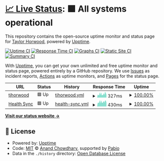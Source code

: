 # [📈 Live Status](https://tjhorwood.github.io/upptime): <!--live status--> **🟩 All systems operational**

This repository contains the open-source uptime monitor and status page for [Taylor Horwood](https://tjhorwood.com), powered by [Upptime](https://github.com/upptime/upptime).

[![Uptime CI](https://github.com/tjhorwood/upptime/workflows/Uptime%20CI/badge.svg)](https://github.com/tjhorwood/upptime/actions?query=workflow%3A%22Uptime+CI%22)
[![Response Time CI](https://github.com/tjhorwood/upptime/workflows/Response%20Time%20CI/badge.svg)](https://github.com/tjhorwood/upptime/actions?query=workflow%3A%22Response+Time+CI%22)
[![Graphs CI](https://github.com/tjhorwood/upptime/workflows/Graphs%20CI/badge.svg)](https://github.com/tjhorwood/upptime/actions?query=workflow%3A%22Graphs+CI%22)
[![Static Site CI](https://github.com/tjhorwood/upptime/workflows/Static%20Site%20CI/badge.svg)](https://github.com/tjhorwood/upptime/actions?query=workflow%3A%22Static+Site+CI%22)
[![Summary CI](https://github.com/tjhorwood/upptime/workflows/Summary%20CI/badge.svg)](https://github.com/tjhorwood/upptime/actions?query=workflow%3A%22Summary+CI%22)

With [Upptime](https://upptime.js.org), you can get your own unlimited and free uptime monitor and status page, powered entirely by a GitHub repository. We use [Issues](https://github.com/tjhorwood/upptime/issues) as incident reports, [Actions](https://github.com/tjhorwood/upptime/actions) as uptime monitors, and [Pages](https://tjhorwood.github.io/upptime) for the status page.

<!--start: status pages-->
<!-- This summary is generated by Upptime (https://github.com/upptime/upptime) -->
<!-- Do not edit this manually, your changes will be overwritten -->
<!-- prettier-ignore -->
| URL | Status | History | Response Time | Uptime |
| --- | ------ | ------- | ------------- | ------ |
| <img alt="" src="https://icons.duckduckgo.com/ip3/www.tjhorwood.com.ico" height="13"> [tjhorwood](https://www.tjhorwood.com) | 🟩 Up | [tjhorwood.yml](https://github.com/tjhorwood/upptime/commits/HEAD/history/tjhorwood.yml) | <details><summary><img alt="Response time graph" src="./graphs/tjhorwood/response-time-week.png" height="20"> 327ms</summary><br><a href="https://tjhorwood.github.io/upptime/history/tjhorwood"><img alt="Response time 327" src="https://img.shields.io/endpoint?url=https%3A%2F%2Fraw.githubusercontent.com%2Ftjhorwood%2Fupptime%2FHEAD%2Fapi%2Ftjhorwood%2Fresponse-time.json"></a><br><a href="https://tjhorwood.github.io/upptime/history/tjhorwood"><img alt="24-hour response time 378" src="https://img.shields.io/endpoint?url=https%3A%2F%2Fraw.githubusercontent.com%2Ftjhorwood%2Fupptime%2FHEAD%2Fapi%2Ftjhorwood%2Fresponse-time-day.json"></a><br><a href="https://tjhorwood.github.io/upptime/history/tjhorwood"><img alt="7-day response time 327" src="https://img.shields.io/endpoint?url=https%3A%2F%2Fraw.githubusercontent.com%2Ftjhorwood%2Fupptime%2FHEAD%2Fapi%2Ftjhorwood%2Fresponse-time-week.json"></a><br><a href="https://tjhorwood.github.io/upptime/history/tjhorwood"><img alt="30-day response time 327" src="https://img.shields.io/endpoint?url=https%3A%2F%2Fraw.githubusercontent.com%2Ftjhorwood%2Fupptime%2FHEAD%2Fapi%2Ftjhorwood%2Fresponse-time-month.json"></a><br><a href="https://tjhorwood.github.io/upptime/history/tjhorwood"><img alt="1-year response time 327" src="https://img.shields.io/endpoint?url=https%3A%2F%2Fraw.githubusercontent.com%2Ftjhorwood%2Fupptime%2FHEAD%2Fapi%2Ftjhorwood%2Fresponse-time-year.json"></a></details> | <details><summary><a href="https://tjhorwood.github.io/upptime/history/tjhorwood">100.00%</a></summary><a href="https://tjhorwood.github.io/upptime/history/tjhorwood"><img alt="All-time uptime 100.00%" src="https://img.shields.io/endpoint?url=https%3A%2F%2Fraw.githubusercontent.com%2Ftjhorwood%2Fupptime%2FHEAD%2Fapi%2Ftjhorwood%2Fuptime.json"></a><br><a href="https://tjhorwood.github.io/upptime/history/tjhorwood"><img alt="24-hour uptime 100.00%" src="https://img.shields.io/endpoint?url=https%3A%2F%2Fraw.githubusercontent.com%2Ftjhorwood%2Fupptime%2FHEAD%2Fapi%2Ftjhorwood%2Fuptime-day.json"></a><br><a href="https://tjhorwood.github.io/upptime/history/tjhorwood"><img alt="7-day uptime 100.00%" src="https://img.shields.io/endpoint?url=https%3A%2F%2Fraw.githubusercontent.com%2Ftjhorwood%2Fupptime%2FHEAD%2Fapi%2Ftjhorwood%2Fuptime-week.json"></a><br><a href="https://tjhorwood.github.io/upptime/history/tjhorwood"><img alt="30-day uptime 100.00%" src="https://img.shields.io/endpoint?url=https%3A%2F%2Fraw.githubusercontent.com%2Ftjhorwood%2Fupptime%2FHEAD%2Fapi%2Ftjhorwood%2Fuptime-month.json"></a><br><a href="https://tjhorwood.github.io/upptime/history/tjhorwood"><img alt="1-year uptime 100.00%" src="https://img.shields.io/endpoint?url=https%3A%2F%2Fraw.githubusercontent.com%2Ftjhorwood%2Fupptime%2FHEAD%2Fapi%2Ftjhorwood%2Fuptime-year.json"></a></details>
| <img alt="" src="https://icons.duckduckgo.com/ip3/www.health-sync.org.ico" height="13"> [Health Sync](https://www.health-sync.org) | 🟩 Up | [health-sync.yml](https://github.com/tjhorwood/upptime/commits/HEAD/history/health-sync.yml) | <details><summary><img alt="Response time graph" src="./graphs/health-sync/response-time-week.png" height="20"> 430ms</summary><br><a href="https://tjhorwood.github.io/upptime/history/health-sync"><img alt="Response time 430" src="https://img.shields.io/endpoint?url=https%3A%2F%2Fraw.githubusercontent.com%2Ftjhorwood%2Fupptime%2FHEAD%2Fapi%2Fhealth-sync%2Fresponse-time.json"></a><br><a href="https://tjhorwood.github.io/upptime/history/health-sync"><img alt="24-hour response time 468" src="https://img.shields.io/endpoint?url=https%3A%2F%2Fraw.githubusercontent.com%2Ftjhorwood%2Fupptime%2FHEAD%2Fapi%2Fhealth-sync%2Fresponse-time-day.json"></a><br><a href="https://tjhorwood.github.io/upptime/history/health-sync"><img alt="7-day response time 430" src="https://img.shields.io/endpoint?url=https%3A%2F%2Fraw.githubusercontent.com%2Ftjhorwood%2Fupptime%2FHEAD%2Fapi%2Fhealth-sync%2Fresponse-time-week.json"></a><br><a href="https://tjhorwood.github.io/upptime/history/health-sync"><img alt="30-day response time 430" src="https://img.shields.io/endpoint?url=https%3A%2F%2Fraw.githubusercontent.com%2Ftjhorwood%2Fupptime%2FHEAD%2Fapi%2Fhealth-sync%2Fresponse-time-month.json"></a><br><a href="https://tjhorwood.github.io/upptime/history/health-sync"><img alt="1-year response time 430" src="https://img.shields.io/endpoint?url=https%3A%2F%2Fraw.githubusercontent.com%2Ftjhorwood%2Fupptime%2FHEAD%2Fapi%2Fhealth-sync%2Fresponse-time-year.json"></a></details> | <details><summary><a href="https://tjhorwood.github.io/upptime/history/health-sync">100.00%</a></summary><a href="https://tjhorwood.github.io/upptime/history/health-sync"><img alt="All-time uptime 100.00%" src="https://img.shields.io/endpoint?url=https%3A%2F%2Fraw.githubusercontent.com%2Ftjhorwood%2Fupptime%2FHEAD%2Fapi%2Fhealth-sync%2Fuptime.json"></a><br><a href="https://tjhorwood.github.io/upptime/history/health-sync"><img alt="24-hour uptime 100.00%" src="https://img.shields.io/endpoint?url=https%3A%2F%2Fraw.githubusercontent.com%2Ftjhorwood%2Fupptime%2FHEAD%2Fapi%2Fhealth-sync%2Fuptime-day.json"></a><br><a href="https://tjhorwood.github.io/upptime/history/health-sync"><img alt="7-day uptime 100.00%" src="https://img.shields.io/endpoint?url=https%3A%2F%2Fraw.githubusercontent.com%2Ftjhorwood%2Fupptime%2FHEAD%2Fapi%2Fhealth-sync%2Fuptime-week.json"></a><br><a href="https://tjhorwood.github.io/upptime/history/health-sync"><img alt="30-day uptime 100.00%" src="https://img.shields.io/endpoint?url=https%3A%2F%2Fraw.githubusercontent.com%2Ftjhorwood%2Fupptime%2FHEAD%2Fapi%2Fhealth-sync%2Fuptime-month.json"></a><br><a href="https://tjhorwood.github.io/upptime/history/health-sync"><img alt="1-year uptime 100.00%" src="https://img.shields.io/endpoint?url=https%3A%2F%2Fraw.githubusercontent.com%2Ftjhorwood%2Fupptime%2FHEAD%2Fapi%2Fhealth-sync%2Fuptime-year.json"></a></details>

<!--end: status pages-->

[**Visit our status website →**](https://tjhorwood.github.io/upptime)

## 📄 License

- Powered by: [Upptime](https://github.com/upptime/upptime)
- Code: [MIT](./LICENSE) © [Anand Chowdhary](https://anandchowdhary.com), supported by [Pabio](https://pabio.com)
- Data in the `./history` directory: [Open Database License](https://opendatacommons.org/licenses/odbl/1-0/)
